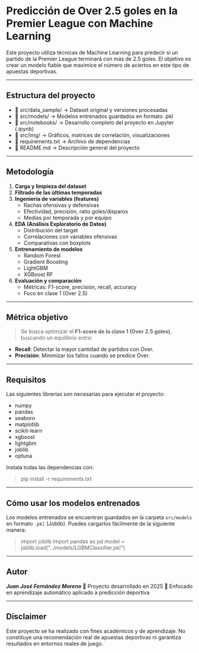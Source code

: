 # Predicción de Over 2.5 goles en la Premier League con Machine Learning

Este proyecto utiliza técnicas de Machine Learning para predecir si un partido de la Premier League terminará con más de 2.5 goles. El objetivo es crear un modelo fiable que maximice el número de aciertos en este tipo de apuestas deportivas.

---

## Estructura del proyecto

- 📁 src/data_sample/ → Dataset original y versiones procesadas 
- 📁 src/models/ → Modelos entrenados guardados en formato .pkl 
- 📁 src/notebooks/ → Desarrollo completo del proyecto en Jupyter (.ipynb) 
- 📁 src/img/ → Gráficos, matrices de correlación, visualizaciones 
- 📄 requirements.txt → Archivo de dependencias 
- 📄 README.md → Descripción general del proyecto


---

## Metodología

1. **Carga y limpieza del dataset**
2. **Filtrado de las últimas temporadas**
3. **Ingeniería de variables (features)**
   - Rachas ofensivas y defensivas
   - Efectividad, precisión, ratio goles/disparos
   - Medias por temporada y por equipo
4. **EDA (Análisis Exploratorio de Datos)**
   - Distribución del target
   - Correlaciones con variables ofensivas
   - Comparativas con boxplots
5. **Entrenamiento de modelos**
   - Random Forest
   - Gradient Boosting
   - LightGBM
   - XGBoost RF
6. **Evaluación y comparación**
   - Métricas: F1-score, precisión, recall, accuracy
   - Foco en clase 1 (Over 2.5)

---

## Métrica objetivo

> Se busca optimizar el **F1-score de la clase 1 (Over 2.5 goles)**, buscando un equilibrio entre:
- **Recall**: Detectar la mayor cantidad de partidos con Over.
- **Precisión**: Minimizar los fallos cuando se predice Over.

---

## Requisitos

Las siguientes librerías son necesarias para ejecutar el proyecto:  
- numpy 
- pandas 
- seaborn 
- matplotlib 
- scikit-learn 
- xgboost 
- lightgbm 
- joblib 
- optuna


Instala todas las dependencias con:

> pip install -r requirements.txt


---

## Cómo usar los modelos entrenados

Los modelos entrenados se encuentran guardados en la carpeta `src/models` en formato `.pkl` (Joblib). Puedes cargarlos fácilmente de la siguiente manera:

> import joblib
> import pandas as pd
> model = joblib.load("../models/LGBMClassifier.pkl")


--- 

## Autor  
***Juan José Fernández Moreno***
📅 Proyecto desarrollado en 2025
🔬 Enfocado en aprendizaje automático aplicado a predicción deportiva


---

## Disclaimer 
Este proyecto se ha realizado con fines académicos y de aprendizaje. No constituye una recomendación real de apuestas deportivas ni garantiza resultados en entornos reales de juego.
